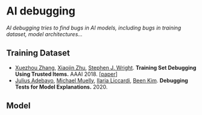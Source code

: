 # AI debugging

*AI debugging tries to find bugs in AI models, including bugs in training dataset, model architectures...*

## Training Dataset

- [Xuezhou Zhang](https://arxiv.org/search/cs?searchtype=author&query=Zhang%2C+X), [Xiaojin Zhu](https://arxiv.org/search/cs?searchtype=author&query=Zhu%2C+X), [Stephen J. Wright](https://arxiv.org/search/cs?searchtype=author&query=Wright%2C+S+J). **Training Set Debugging Using Trusted Items.** AAAI 2018. [[paper](https://arxiv.org/abs/1801.08019)]
- [Julius Adebayo](https://arxiv.org/search/cs?searchtype=author&query=Adebayo%2C+J), [Michael Muelly](https://arxiv.org/search/cs?searchtype=author&query=Muelly%2C+M), [Ilaria Liccardi](https://arxiv.org/search/cs?searchtype=author&query=Liccardi%2C+I), [Been Kim](https://arxiv.org/search/cs?searchtype=author&query=Kim%2C+B). **Debugging Tests for Model Explanations.** 2020.



## Model

